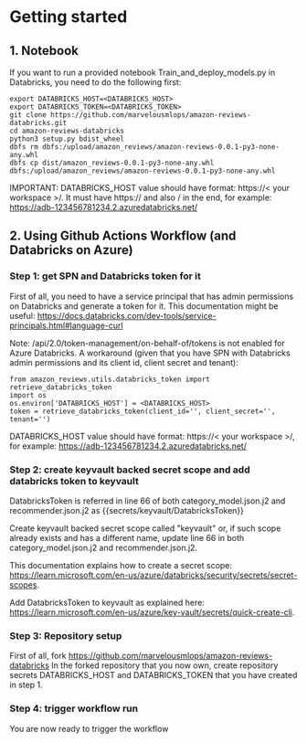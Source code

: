 # Getting started
## 1. Notebook
If you want to run a provided notebook Train_and_deploy_models.py in Databricks, you need to do the following first:
```
export DATABRICKS_HOST=<DATABRICKS_HOST> 
export DATABRICKS_TOKEN=<DATABRICKS_TOKEN>
git clone https://github.com/marvelousmlops/amazon-reviews-databricks.git
cd amazon-reviews-databricks
python3 setup.py bdist_wheel
dbfs rm dbfs:/upload/amazon_reviews/amazon-reviews-0.0.1-py3-none-any.whl
dbfs cp dist/amazon_reviews-0.0.1-py3-none-any.whl dbfs:/upload/amazon_reviews/amazon-reviews-0.0.1-py3-none-any.whl
```

IMPORTANT: DATABRICKS_HOST value should have format: https://< your workspace >/.
It must have https:// and also / in the end, for example: https://adb-123456781234.2.azuredatabricks.net/

## 2. Using Github Actions Workflow (and Databricks on Azure)

### Step 1: get SPN and Databricks token for it
First of all, you need to have a service principal that has admin permissions on Databricks and generate a token for it.
This documentation might be useful: https://docs.databricks.com/dev-tools/service-principals.html#language-curl

Note: /api/2.0/token-management/on-behalf-of/tokens is not enabled for Azure Databricks.
A workaround (given that you have SPN with Databricks admin permissions and its client id, client secret and tenant):
```
from amazon_reviews.utils.databricks_token import retrieve_databricks_token
import os
os.environ['DATABRICKS_HOST'] = <DATABRICKS_HOST>
token = retrieve_databricks_token(client_id='', client_secret='', tenant='')
```
DATABRICKS_HOST value should have format: https://< your workspace >/, for example: https://adb-123456781234.2.azuredatabricks.net/

### Step 2: create keyvault backed secret scope and add databricks token to keyvault
DatabricksToken is referred in line 66 of both category_model.json.j2 and recommender.json.j2 as {{secrets/keyvault/DatabricksToken}}

Create keyvault backed secret scope called "keyvault" or, if such scope already exists 
and has a different name, update line 66 in both category_model.json.j2 and recommender.json.j2.

This documentation explains how to create a secret scope: https://learn.microsoft.com/en-us/azure/databricks/security/secrets/secret-scopes.

Add DatabricksToken to keyvault as explained here: https://learn.microsoft.com/en-us/azure/key-vault/secrets/quick-create-cli.

### Step 3: Repository setup
First of all, fork https://github.com/marvelousmlops/amazon-reviews-databricks
In the forked repository that you now own, create repository secrets DATABRICKS_HOST and DATABRICKS_TOKEN that you have created in step 1.

### Step 4: trigger workflow run
You are now ready to trigger the workflow
